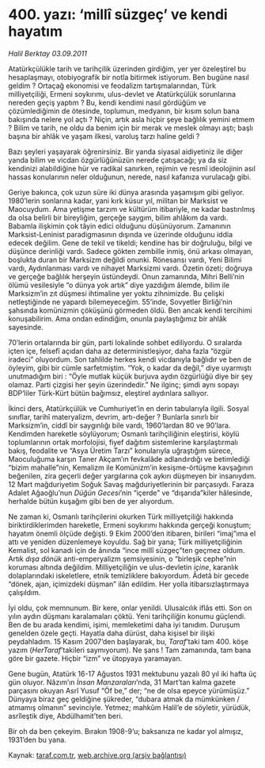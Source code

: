 # 400. yazı: ‘millî süzgeç’ ve kendi hayatım

*Halil Berktay 03.09.2011*

<div class="yazi"><p>Atatürkçülükle tarih ve tarihçilik üzerinden girdiğim, yer yer özeleştirel bu hesaplaşmayı, otobiyografik bir notla bitirmek istiyorum. Ben bugüne nasıl geldim ? Ortaçağ ekonomisi ve feodalizm tartışmalarından, Türk milliyetçiliği, Ermeni soykırımı, ulus-devlet ve Atatürkçülük sorunlarına nereden geçiş yaptım ? Bu, kendi kendimi nasıl gördüğüm ve çözümlediğimin de ötesinde, toplumun, medyanın, bir kısım solun bana bakışında nelere yol açtı ? Niçin, artık asla hiçbir şeye bağlılık yemini etmem ? Bilim ve tarih, ne oldu da benim için bir merak ve meslek olmayı aştı; başlı başına bir ahlâk ve yaşam ilkesi, varoluş tarzı haline geldi ? </p>
<p>Bazı şeyleri yaşayarak öğrenirsiniz. Bir yanda siyasal aidiyetiniz ile diğer yanda bilim ve vicdan özgürlüğünüzün nerede çatışacağı; ya da siz kendinizi alabildiğine hür ve radikal sanırken, rejimin ve resmî ideolojinin asıl hassas konularının neler olduğunun, nerede, nasıl kafanıza vurulacağı gibi. </p>
<p>Geriye bakınca, çok uzun süre iki dünya arasında yaşamışım gibi geliyor. 1980’lerin sonlarına kadar, yani kırk küsur yıl, militan bir Marksist ve Maocuydum. Ama yetişme tarzım ve kültürüm itibariyle, ne kadar bastırılmış da olsa belirli bir bireyliğim, gerçeğe saygım, bilim ahlâkım da vardı. Babamla ilişkimin çok tâyin edici olduğunu düşünüyorum. Zamanının Marksist-Leninist paradigmasının dışında ve üzerinde olduğunu iddia edecek değilim. Gene de tekil ve tikeldi; kendine has bir doğruluğu, bilgi ve düşünce derinliği vardı. Sadece gökten zembille inmiş, önü arkası olmayan, boşlukta duran bir Marksizm değildi onunki. Rönesansı vardı, Yeni Bilimi vardı, Aydınlanması vardı ve nihayet Marksizmi vardı. Özetin özeti; doğruya ve gerçeğe bağlılık herşeyin üstündeydi. Onun zamanında, Mihri Belli’nin ölümü vesilesiyle “o dünya yok artık” diye yazdığım âlemde, bilim ile Marksizm’in zıt düşmesi ihtimaline yer yoktu zihnimizde. Bu çelişki netleştiğinde ne yapardı bilemeyeceğim. 55’inde, Sovyetler Birliği’nin şahsında komünizmin çöküşünü görmeden öldü. Ben ancak kendi tercihimi konuşabilirim. Ama ondan edindiğim, onunla paylaştığımız bir ahlâk sayesinde.</p>
<p>70’lerin ortalarında bir gün, parti lokalinde sohbet ediliyordu. O sıralarda içten içe, felsefî açıdan daha az deterministleşiyor, daha fazla “özgür iradeci” oluyordum. Son tahlilde herkes kendi vicdanıyla bağlıdır ve ben de öyleyim, gibi bir cümle sarfetmiştim. “Yok, o kadar da değil,” diye uyarmıştı unutmadığım biri : “Öyle mutlak küçük burjuva aydın özgürlüğü diye bir şey olamaz. Parti çizgisi her şeyin üzerindedir.” Ne ilginç; şimdi aynı sopayı BDP’liler Türk-Kürt bütün bağımsız, eleştirel aydınlara sallıyor. </p>
<p>İkinci ders, Atatürkçülük ve Cumhuriyet’in en derin tabularıyla ilgili. Sosyal sınıflar, tarihî materyalizm, devrim, artı-değer ? Bunlarla sınırlı bir Marksizm’in, ciddî bir saygınlığı bile vardı, 1960’lardan 80 ve 90’lara. Kendimden hareketle söylüyorum; Osmanlı tarihçiliğinin eleştirisi, köylü toplumlarının ortak morfolojisi, fiyef dağıtım sistemlerine karşılaştırmalı bakış, feodalite ve “Asya Üretim Tarzı” konularıyla uğraştığım sürece, Maoculuğuma karşın Taner Akçam’ın fevkalâde adlandırdığı ve betimlediği “bizim mahalle”nin, Kemalizm ile Komünizm’in kesişme-örtüşme kavşağının beğenilen, zira geçerli değer yargılarına çok aykırı düşmeyen bir insanıydım. 12 Mart mağduriyetim Soğuk Savaş mağduriyetlerinin bir parçasıydı. Faraza Adalet Ağaoğlu’nun <i>Düğün Gecesi</i>’nin “içerde” ve “dışarıda”kiler hâlesinde, herhalde bütün kuşağım gibi ben de yer alıyordum. </p>
<p>Ne zaman ki, Osmanlı tarihçilerini okurken Türk milliyetçiliği hakkında biriktirdiklerimden hareketle, Ermeni soykırımı hakkında gerçeği konuştum; hayatım önemli ölçüde değişti. 9 Ekim 2000’den itibaren, birileri “imaj”ıma el attı ve yeniden düzenlemeye koyuldu. Sağ bir yana; Türk milliyetçiliğinin Kemalist, sol kanadı için de ânında “ince millî süzgeç”ten geçmez oldum. Artık <i>dışa dönük</i> anti-emperyalizm şemsiyesinin, o “birleşik cephe”nin koruması altında değildim. Milliyetçiliğin ve ulus-devletin <i>içine</i>, karanlık dolaplarındaki iskeletlere, etnik temizliklere bakıyordum. Âdetâ bir gecede “dönek, ajan, içimizdeki düşman” ilân edildim. Her yolla itibarsızlaştırmaya çalışıldım.</p>
<p>İyi oldu, çok memnunum. Bir kere, onlar yenildi. Ulusalcılık iflâs etti. Son on yılın aydın düşmanı karalamaları çöktü. Yeni tarihçiliğin konumu güçlendi. Ben de bu arada kendimi, işimi, memleketimi daha iyi tanıdım. Duruşum genelden özele geçti. Hayatla daha dürüst, daha kişisel bir ilişki peydahladım. 15 Kasım 2007’den başlayarak, bu, <i>Taraf</i>’taki tam 400. köşe yazım (<i>HerTaraf</i>’takileri saymıyorum). Ne şans ! Tam zamanında, tam bana göre bir gazete. Hiçbir “izm” ve ütopyaya yaramayan.</p>
<p>Gene bugün, Atatürk 16-17 Ağustos 1931 mektubunu yazalı 80 yıl iki hafta üç gün oluyor. Nâzım’ın <i>İnsan Manzaraları</i>’nda, 31 Mart’tan kalma gazete parçasını okuyan Asrî Yusuf “Öf be,” der; “ne de olsa epeyce yürümüşüz.” Dünyaya biraz geç geldiğine şükreder, “dubara atmak da mümkünken / atmamış olmanın” sevinciyle. Yetmez; mahkûm Halil’e de söyletir, yürüdük, asrîleştik diye, Abdülhamit’ten beri.</p>
<p>Bir oh da ben çekeyim. Bırakın 1908-9’u; baksanıza ne kadar yol almışız, 1931’den bu yana.</p>
</div>

Kaynak: [taraf.com.tr](http://www.taraf.com.tr/halil-berktay/makale-400-yazi-milli-suzgec-ve-kendi-hayatim.htm), [web.archive.org (arşiv bağlantısı)](http://web.archive.org/web/20130823095354/http://www.taraf.com.tr/halil-berktay/makale-400-yazi-milli-suzgec-ve-kendi-hayatim.htm)
